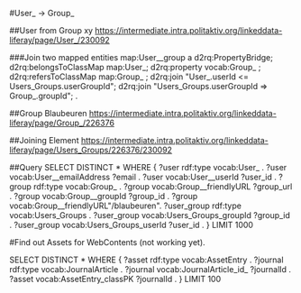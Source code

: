 #User_ -> Group_

##User from Group xy
https://intermediate.intra.politaktiv.org/linkeddata-liferay/page/User_/230092

###Join two mapped entities
map:User__group a d2rq:PropertyBridge;
	d2rq:belongsToClassMap map:User_;
	d2rq:property vocab:Group_ ;
	d2rq:refersToClassMap map:Group_ ;
	d2rq:join "User_.userId <= Users_Groups.userGroupId";
	d2rq:join "Users_Groups.userGroupId => Group_.groupId";
	.

##Group Blaubeuren
https://intermediate.intra.politaktiv.org/linkeddata-liferay/page/Group_/226376

##Joining Element
https://intermediate.intra.politaktiv.org/linkeddata-liferay/page/Users_Groups/226376/230092

##Query
SELECT DISTINCT * WHERE {
 ?user rdf:type vocab:User_ .
 ?user vocab:User__emailAddress ?email .
 ?user vocab:User__userId ?user_id .
 ?group rdf:type vocab:Group_ .
 ?group vocab:Group__friendlyURL ?group_url .
 ?group vocab:Group__groupId ?group_id .
 ?group vocab:Group__friendlyURL"/blaubeuren".
 ?user_group rdf:type vocab:Users_Groups .
 ?user_group vocab:Users_Groups_groupId ?group_id .
 ?user_group vocab:Users_Groups_userId ?user_id .
}
LIMIT 1000


#Find out Assets for WebContents (not working yet).

SELECT DISTINCT * WHERE {
 ?asset rdf:type vocab:AssetEntry .
 ?journal rdf:type vocab:JournalArticle .
 ?journal vocab:JournalArticle_id_ ?journalId .
 ?asset vocab:AssetEntry_classPK ?journalId .
}
LIMIT 100


